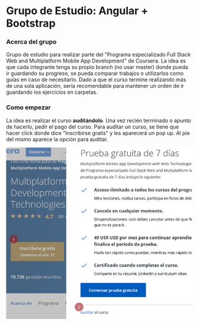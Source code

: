 # Grupo de Estudio: Angular + Bootstrap

### Acerca del grupo 

Grupo de estudio para realizar parte del "Programa especializado Full Stack Web and Multiplatform Mobile App Development" de Coursera.
La idea es que cada integrante tenga su propio branch (no usar master) donde pueda ir guardando su progreso, se pueda comparar trabajos o utilizarlos como guías en caso de necesitarlo.
Dado a que el curso termine realizando más de una sola aplicación, sería recomendable para mantener un orden de ir guardando los ejercicios en carpetas.

### Como empezar

La idea es realizar el curso **auditándolo**. Una vez recién terminado o apunto de hacerlo, pedir el pago del curso.
Para auditar un curso, se tiene que hacer click donde dice "Inscribirse gratis" y les aparecerá un pop up. Al pie del mismo aparece la opción para auditar.

![](images/guia-auditar.png)
